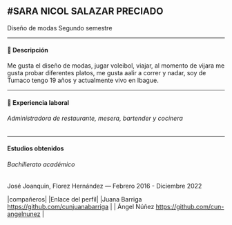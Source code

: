 #SARA NICOL SALAZAR PRECIADO
---
Diseño de modas
Segundo semestre

---
#### 👤 Descripción
Me gusta el diseño de modas, jugar voleibol, viajar, al momento de vijara me gusta probar diferentes platos, me gusta aalir a correr y nadar, soy de Tumaco tengo 19 años y actualmente vivo en Ibague.

--- 
#### 💼 Experiencia laboral
###### Administradora de restaurante, mesera, bartender y cocinera

---
#### Estudios obtenidos
###### Bachillerato académico
José Joanquin, Florez Hernández
— Febrero 2016 - Diciembre 2022

|compañeros| |Enlace del perfil|
|Juana Barriga https://github.com/cunjuanabarriga |
| Ángel Núñez https://github.com/cun-angelnunez |
